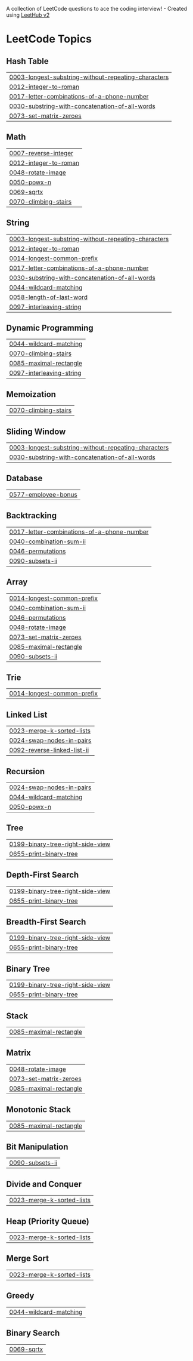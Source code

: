 A collection of LeetCode questions to ace the coding interview! - Created using [LeetHub v2](https://github.com/arunbhardwaj/LeetHub-2.0)
<!---LeetCode Topics Start-->
# LeetCode Topics
## Hash Table
|  |
| ------- |
| [0003-longest-substring-without-repeating-characters](https://github.com/sudhakar-1104/Leetcode/tree/master/0003-longest-substring-without-repeating-characters) |
| [0012-integer-to-roman](https://github.com/sudhakar-1104/Leetcode/tree/master/0012-integer-to-roman) |
| [0017-letter-combinations-of-a-phone-number](https://github.com/sudhakar-1104/Leetcode/tree/master/0017-letter-combinations-of-a-phone-number) |
| [0030-substring-with-concatenation-of-all-words](https://github.com/sudhakar-1104/Leetcode/tree/master/0030-substring-with-concatenation-of-all-words) |
| [0073-set-matrix-zeroes](https://github.com/sudhakar-1104/Leetcode/tree/master/0073-set-matrix-zeroes) |
## Math
|  |
| ------- |
| [0007-reverse-integer](https://github.com/sudhakar-1104/Leetcode/tree/master/0007-reverse-integer) |
| [0012-integer-to-roman](https://github.com/sudhakar-1104/Leetcode/tree/master/0012-integer-to-roman) |
| [0048-rotate-image](https://github.com/sudhakar-1104/Leetcode/tree/master/0048-rotate-image) |
| [0050-powx-n](https://github.com/sudhakar-1104/Leetcode/tree/master/0050-powx-n) |
| [0069-sqrtx](https://github.com/sudhakar-1104/Leetcode/tree/master/0069-sqrtx) |
| [0070-climbing-stairs](https://github.com/sudhakar-1104/Leetcode/tree/master/0070-climbing-stairs) |
## String
|  |
| ------- |
| [0003-longest-substring-without-repeating-characters](https://github.com/sudhakar-1104/Leetcode/tree/master/0003-longest-substring-without-repeating-characters) |
| [0012-integer-to-roman](https://github.com/sudhakar-1104/Leetcode/tree/master/0012-integer-to-roman) |
| [0014-longest-common-prefix](https://github.com/sudhakar-1104/Leetcode/tree/master/0014-longest-common-prefix) |
| [0017-letter-combinations-of-a-phone-number](https://github.com/sudhakar-1104/Leetcode/tree/master/0017-letter-combinations-of-a-phone-number) |
| [0030-substring-with-concatenation-of-all-words](https://github.com/sudhakar-1104/Leetcode/tree/master/0030-substring-with-concatenation-of-all-words) |
| [0044-wildcard-matching](https://github.com/sudhakar-1104/Leetcode/tree/master/0044-wildcard-matching) |
| [0058-length-of-last-word](https://github.com/sudhakar-1104/Leetcode/tree/master/0058-length-of-last-word) |
| [0097-interleaving-string](https://github.com/sudhakar-1104/Leetcode/tree/master/0097-interleaving-string) |
## Dynamic Programming
|  |
| ------- |
| [0044-wildcard-matching](https://github.com/sudhakar-1104/Leetcode/tree/master/0044-wildcard-matching) |
| [0070-climbing-stairs](https://github.com/sudhakar-1104/Leetcode/tree/master/0070-climbing-stairs) |
| [0085-maximal-rectangle](https://github.com/sudhakar-1104/Leetcode/tree/master/0085-maximal-rectangle) |
| [0097-interleaving-string](https://github.com/sudhakar-1104/Leetcode/tree/master/0097-interleaving-string) |
## Memoization
|  |
| ------- |
| [0070-climbing-stairs](https://github.com/sudhakar-1104/Leetcode/tree/master/0070-climbing-stairs) |
## Sliding Window
|  |
| ------- |
| [0003-longest-substring-without-repeating-characters](https://github.com/sudhakar-1104/Leetcode/tree/master/0003-longest-substring-without-repeating-characters) |
| [0030-substring-with-concatenation-of-all-words](https://github.com/sudhakar-1104/Leetcode/tree/master/0030-substring-with-concatenation-of-all-words) |
## Database
|  |
| ------- |
| [0577-employee-bonus](https://github.com/sudhakar-1104/Leetcode/tree/master/0577-employee-bonus) |
## Backtracking
|  |
| ------- |
| [0017-letter-combinations-of-a-phone-number](https://github.com/sudhakar-1104/Leetcode/tree/master/0017-letter-combinations-of-a-phone-number) |
| [0040-combination-sum-ii](https://github.com/sudhakar-1104/Leetcode/tree/master/0040-combination-sum-ii) |
| [0046-permutations](https://github.com/sudhakar-1104/Leetcode/tree/master/0046-permutations) |
| [0090-subsets-ii](https://github.com/sudhakar-1104/Leetcode/tree/master/0090-subsets-ii) |
## Array
|  |
| ------- |
| [0014-longest-common-prefix](https://github.com/sudhakar-1104/Leetcode/tree/master/0014-longest-common-prefix) |
| [0040-combination-sum-ii](https://github.com/sudhakar-1104/Leetcode/tree/master/0040-combination-sum-ii) |
| [0046-permutations](https://github.com/sudhakar-1104/Leetcode/tree/master/0046-permutations) |
| [0048-rotate-image](https://github.com/sudhakar-1104/Leetcode/tree/master/0048-rotate-image) |
| [0073-set-matrix-zeroes](https://github.com/sudhakar-1104/Leetcode/tree/master/0073-set-matrix-zeroes) |
| [0085-maximal-rectangle](https://github.com/sudhakar-1104/Leetcode/tree/master/0085-maximal-rectangle) |
| [0090-subsets-ii](https://github.com/sudhakar-1104/Leetcode/tree/master/0090-subsets-ii) |
## Trie
|  |
| ------- |
| [0014-longest-common-prefix](https://github.com/sudhakar-1104/Leetcode/tree/master/0014-longest-common-prefix) |
## Linked List
|  |
| ------- |
| [0023-merge-k-sorted-lists](https://github.com/sudhakar-1104/Leetcode/tree/master/0023-merge-k-sorted-lists) |
| [0024-swap-nodes-in-pairs](https://github.com/sudhakar-1104/Leetcode/tree/master/0024-swap-nodes-in-pairs) |
| [0092-reverse-linked-list-ii](https://github.com/sudhakar-1104/Leetcode/tree/master/0092-reverse-linked-list-ii) |
## Recursion
|  |
| ------- |
| [0024-swap-nodes-in-pairs](https://github.com/sudhakar-1104/Leetcode/tree/master/0024-swap-nodes-in-pairs) |
| [0044-wildcard-matching](https://github.com/sudhakar-1104/Leetcode/tree/master/0044-wildcard-matching) |
| [0050-powx-n](https://github.com/sudhakar-1104/Leetcode/tree/master/0050-powx-n) |
## Tree
|  |
| ------- |
| [0199-binary-tree-right-side-view](https://github.com/sudhakar-1104/Leetcode/tree/master/0199-binary-tree-right-side-view) |
| [0655-print-binary-tree](https://github.com/sudhakar-1104/Leetcode/tree/master/0655-print-binary-tree) |
## Depth-First Search
|  |
| ------- |
| [0199-binary-tree-right-side-view](https://github.com/sudhakar-1104/Leetcode/tree/master/0199-binary-tree-right-side-view) |
| [0655-print-binary-tree](https://github.com/sudhakar-1104/Leetcode/tree/master/0655-print-binary-tree) |
## Breadth-First Search
|  |
| ------- |
| [0199-binary-tree-right-side-view](https://github.com/sudhakar-1104/Leetcode/tree/master/0199-binary-tree-right-side-view) |
| [0655-print-binary-tree](https://github.com/sudhakar-1104/Leetcode/tree/master/0655-print-binary-tree) |
## Binary Tree
|  |
| ------- |
| [0199-binary-tree-right-side-view](https://github.com/sudhakar-1104/Leetcode/tree/master/0199-binary-tree-right-side-view) |
| [0655-print-binary-tree](https://github.com/sudhakar-1104/Leetcode/tree/master/0655-print-binary-tree) |
## Stack
|  |
| ------- |
| [0085-maximal-rectangle](https://github.com/sudhakar-1104/Leetcode/tree/master/0085-maximal-rectangle) |
## Matrix
|  |
| ------- |
| [0048-rotate-image](https://github.com/sudhakar-1104/Leetcode/tree/master/0048-rotate-image) |
| [0073-set-matrix-zeroes](https://github.com/sudhakar-1104/Leetcode/tree/master/0073-set-matrix-zeroes) |
| [0085-maximal-rectangle](https://github.com/sudhakar-1104/Leetcode/tree/master/0085-maximal-rectangle) |
## Monotonic Stack
|  |
| ------- |
| [0085-maximal-rectangle](https://github.com/sudhakar-1104/Leetcode/tree/master/0085-maximal-rectangle) |
## Bit Manipulation
|  |
| ------- |
| [0090-subsets-ii](https://github.com/sudhakar-1104/Leetcode/tree/master/0090-subsets-ii) |
## Divide and Conquer
|  |
| ------- |
| [0023-merge-k-sorted-lists](https://github.com/sudhakar-1104/Leetcode/tree/master/0023-merge-k-sorted-lists) |
## Heap (Priority Queue)
|  |
| ------- |
| [0023-merge-k-sorted-lists](https://github.com/sudhakar-1104/Leetcode/tree/master/0023-merge-k-sorted-lists) |
## Merge Sort
|  |
| ------- |
| [0023-merge-k-sorted-lists](https://github.com/sudhakar-1104/Leetcode/tree/master/0023-merge-k-sorted-lists) |
## Greedy
|  |
| ------- |
| [0044-wildcard-matching](https://github.com/sudhakar-1104/Leetcode/tree/master/0044-wildcard-matching) |
## Binary Search
|  |
| ------- |
| [0069-sqrtx](https://github.com/sudhakar-1104/Leetcode/tree/master/0069-sqrtx) |
<!---LeetCode Topics End-->